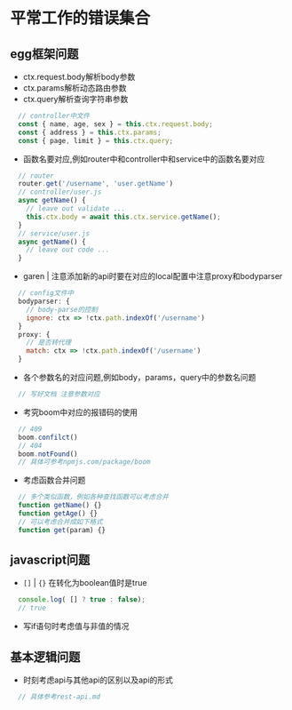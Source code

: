 # 平常工作的错误集合

## egg框架问题
* ctx.request.body解析body参数
* ctx.params解析动态路由参数
* ctx.query解析查询字符串参数
```js
  // controller中文件
  const { name, age, sex } = this.ctx.request.body;
  const { address } = this.ctx.params;
  const { page, limit } = this.ctx.query;
```
* 函数名要对应,例如router中和controller中和service中的函数名要对应
```js
  // router
  router.get('/username', 'user.getName')
  // controller/user.js
  async getName() {
    // leave out validate ...
    this.ctx.body = await this.ctx.service.getName();
  }
  // service/user.js
  async getName() {
    // leave out code ...
  }
```
* garen | 注意添加新的api时要在对应的local配置中注意proxy和bodyparser
```js
  // config文件中
  bodyparser: {
    // body-parse的控制
    ignore: ctx => !ctx.path.indexOf('/username') 
  }
  proxy: {
    // 是否转代理
    match: ctx => !ctx.path.indexOf('/username')
  }
```
* 各个参数名的对应问题,例如body，params，query中的参数名问题
```js
  // 写好文档 注意参数对应
```
* 考究boom中对应的报错码的使用
```js
  // 409
  boom.confilct()
  // 404 
  boom.notFound()
  // 具体可参考npmjs.com/package/boom
```
* 考虑函数合并问题
```js
  // 多个类似函数，例如各种查找函数可以考虑合并
  function getName() {}
  function getAge() {}
  // 可以考虑合并成如下格式 
  function get(param) {} 
```


## javascript问题

* `[]` | `{}` 在转化为boolean值时是true
```js
  console.log( [] ? true : false);
  // true
```
* 写if语句时考虑值与非值的情况

## 基本逻辑问题

* 时刻考虑api与其他api的区别以及api的形式
```js
  // 具体参考rest-api.md
```


